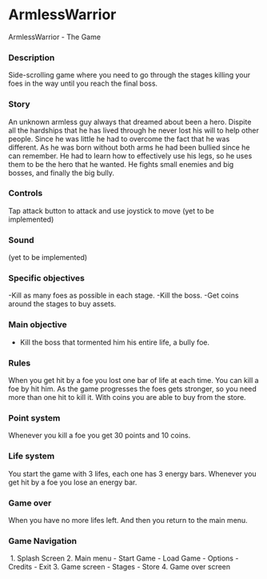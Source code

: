 # ArmlessWarrior
ArmlessWarrior - The Game

### Description
Side-scrolling game where you need to go through the stages killing your foes in the way until you reach the final boss.

### Story
An unknown armless guy always that dreamed about been a hero. Dispite all the hardships that he has lived through he never lost his will to help other people. Since he was little he had to overcome the fact that he was different. As he was born without both arms he had been bullied since he can remember. He had to learn how to effectively use his legs, so he uses them to be the hero that he wanted. He fights small enemies and big bosses, and finally the big bully.

### Controls
Tap attack button to attack and use joystick to move (yet to be implemented)

### Sound
(yet to be implemented)

### Specific objectives
-Kill as many foes as possible in each stage.
-Kill the boss.
-Get coins around the stages to buy assets.

### Main objective
- Kill the boss that tormented him his entire life, a bully foe.

### Rules
When you get hit by a foe you lost one bar of life at each time.
You can kill a foe by hit him. As the game progresses the foes gets stronger, so you need more than one hit to kill it.
With coins you are able to buy from the store.

### Point system
Whenever you kill a foe you get 30 points and 10 coins.

### Life system
You start the game with 3 lifes, each one has 3 energy bars. Whenever you get hit by a foe you lose an energy bar.

### Game over
When you have no more lifes left. And then you return to the main menu.

### Game Navigation
<img scr="https://github.com/Marciorx/ArmlessWarrior/edit/master/datagram.png">
1. Splash Screen
2. Main menu
- Start Game
- Load Game
- Options
- Credits
- Exit
3. Game screen
- Stages
- Store
4. Game over screen

